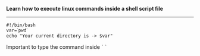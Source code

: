 **Learn how to execute linux commands inside a shell script file**

---

```shell
#!/bin/bash
var=ˋpwdˋ
echo "Your current directory is -> $var"
```

Important to type the command inside ˋ ˋ